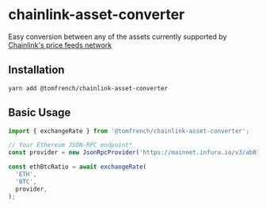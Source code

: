 # chainlink-asset-converter

Easy conversion between any of the assets currently supported by [Chainlink's price feeds network](https://data.chain.link/)

## Installation

`yarn add @tomfrench/chainlink-asset-converter`

## Basic Usage

```typescript
import { exchangeRate } from '@tomfrench/chainlink-asset-converter';

// Your Ethereum JSON-RPC endpoint*
const provider = new JsonRpcProvider('https://mainnet.infura.io/v3/ab01ab01ab01ab01ab01ab01')

const ethBtcRatio = await exchangeRate(
  'ETH',
  'BTC',
  provider,
);
```
